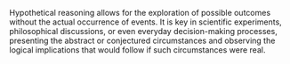 
Hypothetical reasoning allows for the exploration of possible outcomes without the actual occurrence of events. It is key in scientific experiments, philosophical discussions, or even everyday decision-making processes, presenting the abstract or conjectured circumstances and observing the logical implications that would follow if such circumstances were real.

